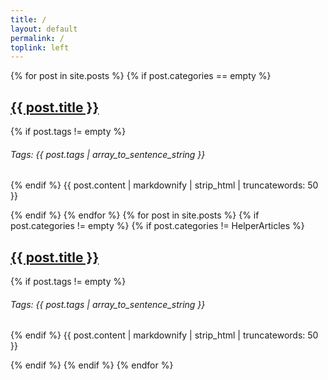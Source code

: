 ```yaml
---
title: /
layout: default
permalink: /
toplink: left
---
```


  <article>
{% for post in site.posts %}
{% if post.categories == empty %}
    <p><h2>
      <a href="{{ post.url }}">
        {{ post.title }}
      </a>
    </h2>
      {% if post.tags != empty %}
      <h6>Tags: {{ post.tags | array_to_sentence_string }}</h6>
      {% endif %}
    {{ post.content | markdownify | strip_html | truncatewords: 50 }}
    </p>
{% endif %}
{% endfor %}
{% for post in site.posts %}
{% if post.categories != empty %}
{% if post.categories != HelperArticles %}
    <p><h2>
      <a href="{{ post.url }}">
        {{ post.title }}
      </a>
    </h2>
      {% if post.tags != empty %}
      <h6>Tags: {{ post.tags | array_to_sentence_string }}</h6>
      {% endif %}
    {{ post.content | markdownify | strip_html | truncatewords: 50 }}
    </p>
{% endif %}
{% endif %}
{% endfor %}
  </article>
